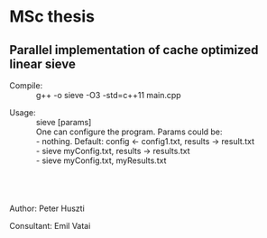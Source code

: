 # MSc thesis



## Parallel implementation of cache optimized linear sieve

Compile:  
&nbsp;&nbsp;&nbsp;&nbsp;&nbsp;&nbsp;&nbsp;&nbsp;&nbsp;&nbsp;&nbsp;&nbsp;g++ -o sieve -O3 -std=c++11 main.cpp

Usage:  
&nbsp;&nbsp;&nbsp;&nbsp;&nbsp;&nbsp;&nbsp;&nbsp;&nbsp;&nbsp;&nbsp;&nbsp;sieve [params]  
&nbsp;&nbsp;&nbsp;&nbsp;&nbsp;&nbsp;&nbsp;&nbsp;&nbsp;&nbsp;&nbsp;&nbsp;One can configure the program. Params could be:  
&nbsp;&nbsp;&nbsp;&nbsp;&nbsp;&nbsp;&nbsp;&nbsp;&nbsp;&nbsp;&nbsp;&nbsp;- nothing. Default: config <- config1.txt, results -> result.txt  
&nbsp;&nbsp;&nbsp;&nbsp;&nbsp;&nbsp;&nbsp;&nbsp;&nbsp;&nbsp;&nbsp;&nbsp;- sieve myConfig.txt, results -> results.txt  
&nbsp;&nbsp;&nbsp;&nbsp;&nbsp;&nbsp;&nbsp;&nbsp;&nbsp;&nbsp;&nbsp;&nbsp;- sieve myConfig.txt, myResults.txt  
<br />
<br />
<br />
<br />
Author: Peter Huszti

Consultant: Emil Vatai
